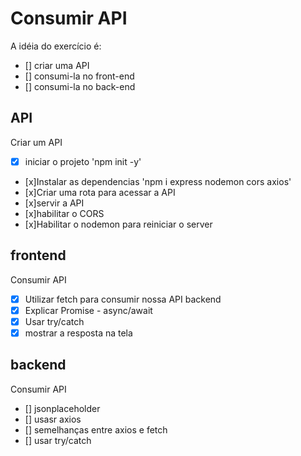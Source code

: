 # Consumir API

A idéia do exercício é:
- [] criar uma API
- [] consumi-la no front-end
- [] consumi-la no back-end


## API

Criar um API

- [x] iniciar o projeto 'npm init -y'
- [x]Instalar as dependencias 'npm i express nodemon cors axios'
- [x]Criar uma rota para acessar a API
- [x]servir a API
- [x]habilitar o CORS
- [x]Habilitar o nodemon para reiniciar o server

## frontend
Consumir API

- [x] Utilizar  fetch para consumir nossa API backend
- [x] Explicar Promise - async/await
- [x] Usar try/catch
- [x] mostrar a resposta na tela

## backend
Consumir API

- [] jsonplaceholder
- [] usasr axios
- [] semelhanças entre axios e fetch
- [] usar try/catch


